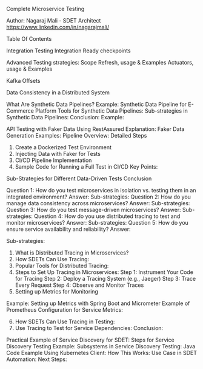 Complete Microservice Testing

Author: Nagaraj Mali - SDET Architect
https://www.linkedin.com/in/nagarajmali/



Table Of Contents

Integration Testing
	Integration Ready checkpoints

Advanced Testing strategies:
	Scope Refresh, usage & Examples
	Actuators, usage & Examples

Kafka Offsets

Data Consistency in a Distributed System

What Are Synthetic Data Pipelines?
Example: Synthetic Data Pipeline for E-Commerce Platform
Tools for Synthetic Data Pipelines:
Sub-strategies in Synthetic Data Pipelines:
Conclusion:
Example: 

API Testing with Faker Data Using RestAssured
Explanation:
Faker Data Generation Examples:
Pipeline Overview:
Detailed Steps
1. Create a Dockerized Test Environment
2. Injecting Data with Faker for Tests
3. CI/CD Pipeline Implementation
4. Sample Code for Running a Full Test in CI/CD
Key Points:

Sub-Strategies for Different Data-Driven Tests
Conclusion

Question 1: How do you test microservices in isolation vs. testing them in an integrated environment?
Answer:
Sub-strategies:
Question 2: How do you manage data consistency across microservices?
Answer:
Sub-strategies:
Question 3: How do you test message-driven microservices?
Answer:
Sub-strategies:
Question 4: How do you use distributed tracing to test and monitor microservices?
Answer:
Sub-strategies:
Question 5: How do you ensure service availability and reliability?
Answer:

Sub-strategies:
1. What is Distributed Tracing in Microservices?
2. How SDETs Can Use Tracing:
3. Popular Tools for Distributed Tracing:
4. Steps to Set Up Tracing in Microservices:
  Step 1: Instrument Your Code for Tracing
  Step 2: Deploy a Tracing System (e.g., Jaeger)
  Step 3: Trace Every Request
  Step 4: Observe and Monitor Traces
5. Setting up Metrics for Monitoring

Example: Setting up Metrics with Spring Boot and Micrometer
Example of Prometheus Configuration for Service Metrics:

6. How SDETs Can Use Tracing in Testing:
7. Use Tracing to Test for Service Dependencies:
Conclusion:

Practical Example of Service Discovery for SDET:
Steps for Service Discovery Testing Example:
Subsystems in Service Discovery Testing:
Java Code Example Using Kubernetes Client:
How This Works:
Use Case in SDET Automation:
Next Steps:
